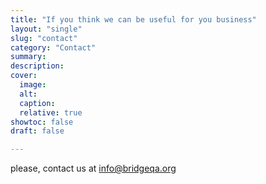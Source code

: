 ```yaml
---
title: "If you think we can be useful for you business"
layout: "single"
slug: "contact"
category: "Contact"
summary:
description: 
cover:
  image:
  alt:
  caption: 
  relative: true
showtoc: false
draft: false

---
```


please, contact us at info@bridgeqa.org